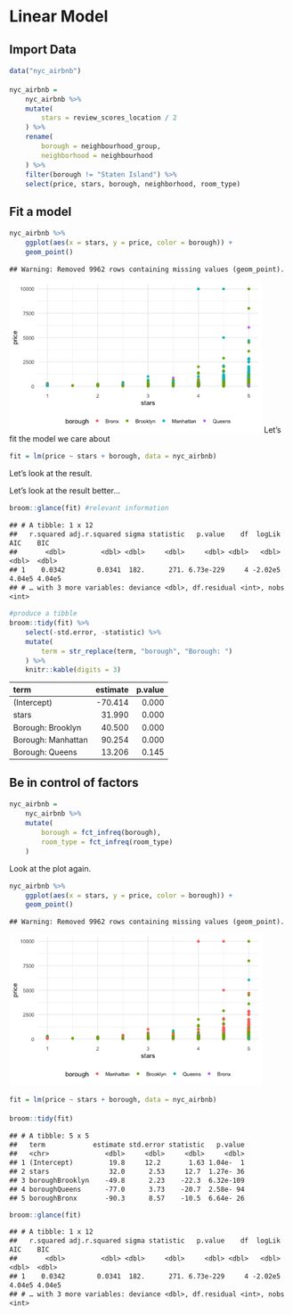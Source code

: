 Linear Model
================

## Import Data

``` r
data("nyc_airbnb")

nyc_airbnb =
    nyc_airbnb %>% 
    mutate(
        stars = review_scores_location / 2
    ) %>% 
    rename(
        borough = neighbourhood_group,
        neighborhood = neighbourhood
    ) %>% 
    filter(borough != "Staten Island") %>% 
    select(price, stars, borough, neighborhood, room_type)
```

## Fit a model

``` r
nyc_airbnb %>% 
    ggplot(aes(x = stars, y = price, color = borough)) + 
    geom_point()
```

    ## Warning: Removed 9962 rows containing missing values (geom_point).

<img src="linear_model_files/figure-gfm/unnamed-chunk-2-1.png" width="90%" />
Let’s fit the model we care about

``` r
fit = lm(price ~ stars + borough, data = nyc_airbnb)
```

Let’s look at the result.

Let’s look at the result better…

``` r
broom::glance(fit) #relevant information
```

    ## # A tibble: 1 x 12
    ##   r.squared adj.r.squared sigma statistic   p.value    df  logLik    AIC    BIC
    ##       <dbl>         <dbl> <dbl>     <dbl>     <dbl> <dbl>   <dbl>  <dbl>  <dbl>
    ## 1    0.0342        0.0341  182.      271. 6.73e-229     4 -2.02e5 4.04e5 4.04e5
    ## # … with 3 more variables: deviance <dbl>, df.residual <int>, nobs <int>

``` r
#produce a tibble
broom::tidy(fit) %>% 
    select(-std.error, -statistic) %>% 
    mutate(
        term = str_replace(term, "borough", "Borough: ")
    ) %>% 
    knitr::kable(digits = 3)
```

| term               | estimate | p.value |
| :----------------- | -------: | ------: |
| (Intercept)        | \-70.414 |   0.000 |
| stars              |   31.990 |   0.000 |
| Borough: Brooklyn  |   40.500 |   0.000 |
| Borough: Manhattan |   90.254 |   0.000 |
| Borough: Queens    |   13.206 |   0.145 |

## Be in control of factors

``` r
nyc_airbnb =
    nyc_airbnb %>% 
    mutate(
        borough = fct_infreq(borough), 
        room_type = fct_infreq(room_type)
    )
```

Look at the plot again.

``` r
nyc_airbnb %>% 
    ggplot(aes(x = stars, y = price, color = borough)) + 
    geom_point()
```

    ## Warning: Removed 9962 rows containing missing values (geom_point).

<img src="linear_model_files/figure-gfm/unnamed-chunk-7-1.png" width="90%" />

``` r
fit = lm(price ~ stars + borough, data = nyc_airbnb)

broom::tidy(fit)
```

    ## # A tibble: 5 x 5
    ##   term            estimate std.error statistic   p.value
    ##   <chr>              <dbl>     <dbl>     <dbl>     <dbl>
    ## 1 (Intercept)         19.8     12.2       1.63 1.04e-  1
    ## 2 stars               32.0      2.53     12.7  1.27e- 36
    ## 3 boroughBrooklyn    -49.8      2.23    -22.3  6.32e-109
    ## 4 boroughQueens      -77.0      3.73    -20.7  2.58e- 94
    ## 5 boroughBronx       -90.3      8.57    -10.5  6.64e- 26

``` r
broom::glance(fit)
```

    ## # A tibble: 1 x 12
    ##   r.squared adj.r.squared sigma statistic   p.value    df  logLik    AIC    BIC
    ##       <dbl>         <dbl> <dbl>     <dbl>     <dbl> <dbl>   <dbl>  <dbl>  <dbl>
    ## 1    0.0342        0.0341  182.      271. 6.73e-229     4 -2.02e5 4.04e5 4.04e5
    ## # … with 3 more variables: deviance <dbl>, df.residual <int>, nobs <int>

